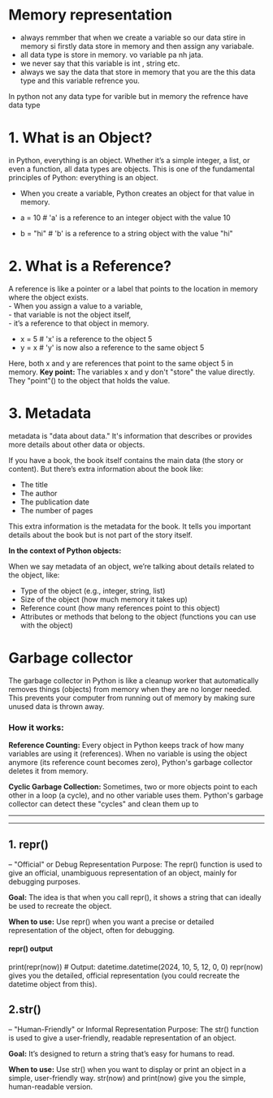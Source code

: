 # Memory representation
- always remmber that when we create a variable so our data stire in memory si firstly data store in memory and then assign any variabale. 
- all data type is store in memory. vo variable pa nh jata.
- we never say that this variable is int , string etc. 
- always we say the data that store in memory that you are the this data type and this variable refrence you.

<p>In python not any data type for varible but in memory the refrence have data type</p>


# 1. What is an Object?
<p > in Python, everything is an object. Whether it’s a simple integer, a list, or even a function, all data types are objects. This is one of the fundamental principles of Python: everything is an object.</p>

- When you create a variable, Python creates an object for that value in memory.

- a = 10    # 'a' is a reference to an integer object with the value 10
- b = "hi"  # 'b' is a reference to a string object with the value "hi"

# 2. What is a Reference?
<p>A reference is like a pointer or a label that points to the location in memory where the object exists. <br> - When you assign a value to a variable, <br>- that variable is not the object itself, <br>- it’s a reference to that object in memory.</p>

- x = 5  # 'x' is a reference to the object 5
- y = x  # 'y' is now also a reference to the same object 5

Here, both x and y are references that point to the same object 5 in memory.
<b>Key point:</b> The variables x and y don't "store" the value directly. They "point"() to the object that holds the value.

# 3. Metadata
metadata is "data about data." It's information that describes or provides more details about other data or objects.

If you have a book, the book itself contains the main data (the story or content). But there’s extra information about the book like:

- The title
- The author
- The publication date
- The number of pages

This extra information is the metadata for the book. It tells you important details about the book but is not part of the story itself.

**In the context of Python objects:**

When we say metadata of an object, we’re talking about details related to the object, like:

- Type of the object (e.g., integer, string, list)
- Size of the object (how much memory it takes up)
- Reference count (how many references point to this object)
- Attributes or methods that belong to the object (functions you can use with the object)

# Garbage collector

The garbage collector in Python is like a cleanup worker that automatically removes things (objects) from memory when they are no longer needed. This prevents your computer from running out of memory by making sure unused data is thrown away.

### **How it works:**
**Reference Counting:** Every object in Python keeps track of how many variables are using it (references). When no variable is using the object anymore (its reference count becomes zero), Python's garbage collector deletes it from memory.

**Cyclic Garbage Collection:** Sometimes, two or more objects point to each other in a loop (a cycle), and no other variable uses them. Python's garbage collector can detect these "cycles" and clean them up to

<hr>
<hr>



## 1. repr()
 – "Official" or Debug Representation
Purpose: The repr() function is used to give an official, unambiguous representation of an object, mainly for debugging purposes.

**Goal:** The idea is that when you call repr(), it shows a string that can ideally be used to recreate the object.

**When to use:** Use repr() when you want a precise or detailed representation of the object, often for debugging.
#### repr() output
print(repr(now))  # Output: datetime.datetime(2024, 10, 5, 12, 0, 0)
repr(now) gives you the detailed, official representation (you could recreate the datetime object from this).


## 2.str() 
– "Human-Friendly" or Informal Representation
Purpose: The str() function is used to give a user-friendly, readable representation of an object.

**Goal:** It’s designed to return a string that’s easy for humans to read.

**When to use:** Use str() when you want to display or print an object in a simple, user-friendly way.
str(now) and print(now) give you the simple, human-readable version.
